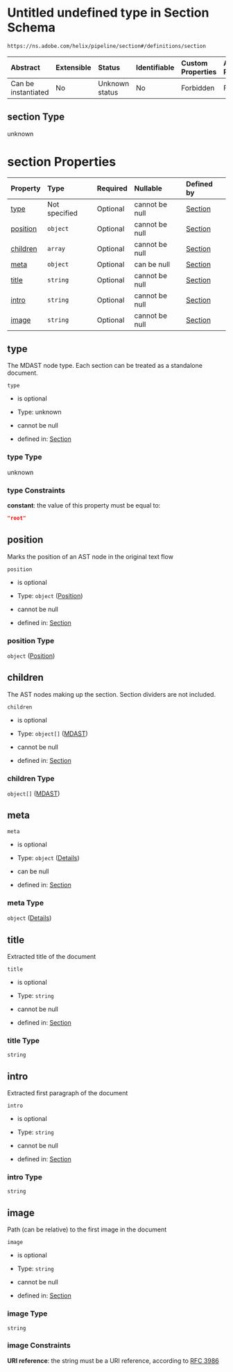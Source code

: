 # Untitled undefined type in Section Schema

```txt
https://ns.adobe.com/helix/pipeline/section#/definitions/section
```



| Abstract            | Extensible | Status         | Identifiable | Custom Properties | Additional Properties | Access Restrictions | Defined In                                                         |
| :------------------ | :--------- | :------------- | :----------- | :---------------- | :-------------------- | :------------------ | :----------------------------------------------------------------- |
| Can be instantiated | No         | Unknown status | No           | Forbidden         | Forbidden             | none                | [section.schema.json*](section.schema.json "open original schema") |

## section Type

unknown

# section Properties

| Property              | Type          | Required | Nullable       | Defined by                                                                                                                                            |
| :-------------------- | :------------ | :------- | :------------- | :---------------------------------------------------------------------------------------------------------------------------------------------------- |
| [type](#type)         | Not specified | Optional | cannot be null | [Section](section-definitions-section-properties-type.md "https://ns.adobe.com/helix/pipeline/section#/definitions/section/properties/type")          |
| [position](#position) | `object`      | Optional | cannot be null | [Section](section-definitions-section-properties-position.md "https://ns.adobe.com/helix/pipeline/position#/definitions/section/properties/position") |
| [children](#children) | `array`       | Optional | cannot be null | [Section](section-definitions-section-properties-children.md "https://ns.adobe.com/helix/pipeline/section#/definitions/section/properties/children")  |
| [meta](#meta)         | `object`      | Optional | can be null    | [Section](meta-definitions-meta.md "https://ns.adobe.com/helix/pipeline/section#/definitions/section/properties/meta")                                |
| [title](#title)       | `string`      | Optional | cannot be null | [Section](meta-definitions-meta-properties-title.md "https://ns.adobe.com/helix/pipeline/section#/definitions/section/properties/title")              |
| [intro](#intro)       | `string`      | Optional | cannot be null | [Section](meta-definitions-meta-properties-intro.md "https://ns.adobe.com/helix/pipeline/section#/definitions/section/properties/intro")              |
| [image](#image)       | `string`      | Optional | cannot be null | [Section](meta-definitions-meta-properties-image.md "https://ns.adobe.com/helix/pipeline/section#/definitions/section/properties/image")              |

## type

The MDAST node type. Each section can be treated as a standalone document.

`type`

*   is optional

*   Type: unknown

*   cannot be null

*   defined in: [Section](section-definitions-section-properties-type.md "https://ns.adobe.com/helix/pipeline/section#/definitions/section/properties/type")

### type Type

unknown

### type Constraints

**constant**: the value of this property must be equal to:

```json
"root"
```

## position

Marks the position of an AST node in the original text flow

`position`

*   is optional

*   Type: `object` ([Position](section-definitions-section-properties-position.md))

*   cannot be null

*   defined in: [Section](section-definitions-section-properties-position.md "https://ns.adobe.com/helix/pipeline/position#/definitions/section/properties/position")

### position Type

`object` ([Position](section-definitions-section-properties-position.md))

## children

The AST nodes making up the section. Section dividers are not included.

`children`

*   is optional

*   Type: `object[]` ([MDAST](content-properties-mdast.md))

*   cannot be null

*   defined in: [Section](section-definitions-section-properties-children.md "https://ns.adobe.com/helix/pipeline/section#/definitions/section/properties/children")

### children Type

`object[]` ([MDAST](content-properties-mdast.md))

## meta



`meta`

*   is optional

*   Type: `object` ([Details](meta-definitions-meta.md))

*   can be null

*   defined in: [Section](meta-definitions-meta.md "https://ns.adobe.com/helix/pipeline/section#/definitions/section/properties/meta")

### meta Type

`object` ([Details](meta-definitions-meta.md))

## title

Extracted title of the document

`title`

*   is optional

*   Type: `string`

*   cannot be null

*   defined in: [Section](meta-definitions-meta-properties-title.md "https://ns.adobe.com/helix/pipeline/section#/definitions/section/properties/title")

### title Type

`string`

## intro

Extracted first paragraph of the document

`intro`

*   is optional

*   Type: `string`

*   cannot be null

*   defined in: [Section](meta-definitions-meta-properties-intro.md "https://ns.adobe.com/helix/pipeline/section#/definitions/section/properties/intro")

### intro Type

`string`

## image

Path (can be relative) to the first image in the document

`image`

*   is optional

*   Type: `string`

*   cannot be null

*   defined in: [Section](meta-definitions-meta-properties-image.md "https://ns.adobe.com/helix/pipeline/section#/definitions/section/properties/image")

### image Type

`string`

### image Constraints

**URI reference**: the string must be a URI reference, according to [RFC 3986](https://tools.ietf.org/html/rfc3986 "check the specification")
